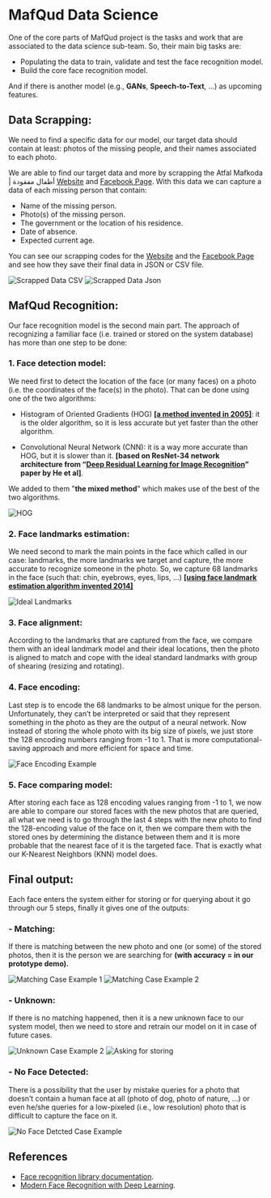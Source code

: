 # MafQud Data Science

One of the core parts of MafQud project is the tasks and work that are associated to the data science sub-team. So, their main big tasks are:

- Populating the data to train, validate and test the face recognition model.
- Build the core face recognition model.

And if there is another model (e.g., **GANs**, **Speech-to-Text**, …) as upcoming features.

## Data Scrapping:

We need to find a specific data for our model, our target data should contain at least: photos of the missing people, and their names associated to each photo.

We are able to find our target data and more by scrapping the Atfal Mafkoda | أطفال مفقودة [Website](https://atfalmafkoda.com/) and [Facebook Page](https://www.facebook.com/atfalmafkoda/). With this data we can capture a data of each missing person that contain:

- Name of the missing person.
- Photo(s) of the missing person.
- The government or the location of his residence.
- Date of absence.
- Expected current age.

You can see our scrapping codes for the [Website](https://github.com/yossef-elmahdy/Data-Science-Demo/blob/main/Data-Scraping/Atfal_Website_Scrapping.py) and the [Facebook Page](https://github.com/yossef-elmahdy/Data-Science-Demo/blob/main/Data-Scraping/Atfal_Facebook_Scrapping.py) and see how they save their final data in JSON or CSV file. 

![Scrapped Data CSV](https://github.com/yossef-elmahdy/Data-Science-Demo/blob/main/Screenshots/csv_scrapped_data.jpg)
![Scrapped Data Json](https://github.com/yossef-elmahdy/Data-Science-Demo/blob/main/Screenshots/json_scrapped_data_light.jpg)

## MafQud Recognition:
Our face recognition model is the second main part. The approach of recognizing a familiar face (i.e. trained or stored on the system database) has more than one step to be done:

### 1. Face detection model:
We need first to detect the location of the face (or many faces) on a photo (i.e. the coordinates of the face(s) in the photo). That can be done using one of the two algorithms:

- Histogram of Oriented Gradients (HOG) **[\[a method invented in 2005\]](https://eu9.proxysite.com/process.php?d=qkVpfs/WMdQcBqrdB72om7LlkrfjuOM5iBIHMGOFhQwQkZ5qKzwS04GgubW8Bw72D0ixPHuLABQ=&b=1)**: it is the older algorithm, so it is less accurate but yet faster than the other algorithm.

- Convolutional Neural Network (CNN): it is a way more accurate than HOG, but it is slower than it. **[based on ResNet-34 network architecture from “[Deep Residual Learning for Image Recognition](https://arxiv.org/abs/1512.03385)” paper by He et al]**.

We added to them "**the mixed method**" which makes use of the best of the two algorithms.

![HOG](https://github.com/yossef-elmahdy/Data-Science-Demo/blob/main/Screenshots/hog.png)


### 2. Face landmarks estimation: 
We need second to mark the main points in the face which called in our case: landmarks, the more landmarks we target and capture, the more accurate to recognize someone in the photo. So, we capture 68 landmarks in the face (such that: chin, eyebrows, eyes, lips, …) **[\[using face landmark estimation algorithm invented 2014\]](https://eu9.proxysite.com/process.php?d=qkVpZd3AbZkGC/bfErn2jaTkirOtoO8yk1ESfmeSnhhYqdBgOzMIv5ORh%2bXkBB3kGQ==&b=1)**

![Ideal Landmarks](https://github.com/yossef-elmahdy/Data-Science-Demo/blob/main/Screenshots/face_landmarks.png)


### 3. Face alignment: 
According to the landmarks that are captured from the face, we compare them with an ideal landmark model and their ideal locations, then the photo is aligned to match and cope with the ideal standard landmarks with group of shearing (resizing and rotating).


### 4. Face encoding: 
Last step is to encode the 68 landmarks to be almost unique for the person. Unfortunately, they can’t be interpreted or said that they represent something in the photo as they are the output of a neural network. Now instead of storing the whole photo with its big size of pixels, we just store the 128 encoding numbers ranging from -1 to 1. That is more computational-saving approach and more efficient for space and time.

![Face Encoding Example](https://github.com/yossef-elmahdy/Data-Science-Demo/blob/main/Screenshots/face_encoding.jpg)

### 5. Face comparing model: 
After storing each face as 128 encoding values ranging from -1 to 1, we now are able to compare our stored faces with the new photos that are queried, all what we need is to go through the last 4 steps with the new photo to find the 128-encoding value of the face on it, then we compare them with the stored ones by determining the distance between them and it is more probable that the nearest face of it is the targeted face. That is exactly what our K-Nearest Neighbors (KNN) model does.


## Final output:

Each face enters the system either for storing or for querying about it go through our 5 steps, finally it gives one of the outputs:

### - Matching:
If there is matching between the new photo and one (or some) of the stored photos, then it is the person we are searching for **(with accuracy = in our prototype demo).**

![Matching Case Example 1](https://github.com/yossef-elmahdy/Data-Science-Demo/blob/main/Screenshots/matching_case1.jpg)
![Matching Case Example 2](https://github.com/yossef-elmahdy/Data-Science-Demo/blob/main/Screenshots/matching_case2.jpg)

### - Unknown:
If there is no matching happened, then it is a new unknown face to our system model, then we need to store and retrain our model on it in case of future cases.

![Unknown Case Example 2](https://github.com/yossef-elmahdy/Data-Science-Demo/blob/main/Screenshots/unknown_case3.jpg)
![Asking for storing](https://github.com/yossef-elmahdy/Data-Science-Demo/blob/main/Screenshots/unknown_message.jpg)

### - No Face Detected:
There is a possibility that the user by mistake queries for a photo that doesn’t contain a human face at all (photo of dog, photo of nature, …) or even he/she queries for a low-pixeled (i.e., low resolution) photo that is difficult to capture the face on it.

![No Face Detcted Case Example](https://github.com/yossef-elmahdy/Data-Science-Demo/blob/main/Screenshots/face_not_detcted.jpg)


## References
- [Face recognition library documentation](https://face-recognition.readthedocs.io/en/latest/readme.html). 
- [Modern Face Recognition with Deep Learning](https://medium.com/@ageitgey/machine-learning-is-fun-part-4-modern-face-recognition-with-deep-learning-c3cffc121d78).
